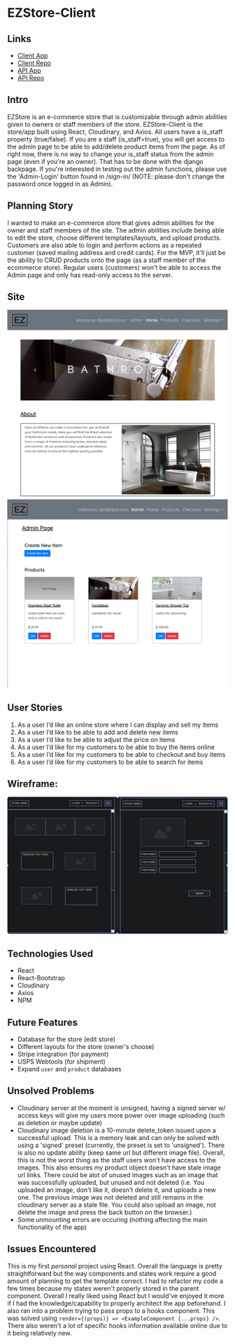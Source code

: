 # EZStore-Client

## Links
- [Client App](https://philingyuup.github.io/EZStore-Client/)
- [Client Repo](https://github.com/philingyuup/EZStore-Client)
- [API App](https://ezstore-server.herokuapp.com/)
- [API Repo](https://github.com/philingyuup/EZStore-Server)

## Intro
EZStore is an e-commerce store that is customizable through admin abilities given to owners or staff members of the store. EZStore-Client is the store/app built using React, Cloudinary, and Axios. All users have a is_staff property (true/false). If you are a staff (is_staff=true), you will get access to the admin page to be able to add/delete product items from the page. As of right now, there is no way to change your is_staff status from the admin page (even if you're an owner). That has to be done with the django backpage. If you're interested in testing out the admin functions, please use the 'Admin-Login' button found in /sign-in/ (NOTE: please don't change the password once logged in as Admin).

## Planning Story
I wanted to make an e-commerce store that gives admin abilities for the owner and staff members of the site. The admin abilities include being able to edit the store, choose different templates/layouts, and upload products. Customers are also able to login and perform actions as a repeated customer (saved mailing address and credit cards). For the MVP, it'll just be the ability to CRUD products onto the page (as a staff member of the ecommerce store). Regular users (customers) won't be able to access the Admin page and only has read-only access to the server.

## Site
![](public/home-page.png)
![](public/admin-page.png)

## User Stories
1. As a user I’d like an online store where I can display and sell my items
1. As a user I’d like to be able to add and delete new items
1. As a user I’d like to be able to adjust the price on items
1. As a user I’d like for my customers to be able to buy the items online
1. As a user I’d like for my customers to be able to checkout and buy items
1. As a user I’d like for my customers to be able to search for items

## Wireframe:
![](public/EZStore-WireFrame.png)

## Technologies Used
- React
- React-Bootstrap
- Cloudinary
- Axios
- NPM

## Future Features
- Database for the store (edit store)
- Different layouts for the store (owner's choose)
- Stripe integration (for payment)
- USPS Webtools (for shipment)
- Expand ```user``` and ```product``` databases

## Unsolved Problems
- Cloudinary server at the moment is unsigned, having a signed server w/ access keys will give my users more power over image uploading (such as deletion or maybe update)
- Cloudinary image deletion is a 10-minute delete_token issued upon a successful upload. This is a memory leak and can only be solved with using a 'signed' preset (currently, the preset is set to 'unsigned'). There is also no update ability (keep same url but different image file). Overall, this is not the worst thing as the staff users won't have access to the images. This also ensures my product object doesn't have stale image url links. There could be alot of unused images such as an image that was successfully uploaded, but unused and not deleted (i.e. You uploaded an image, don't like it, doesn't delete it, and uploads a new one. The previous image was not deleted and still remains in the cloudinary server as a stale file. You could also upload an image, not delete the image and press the back button on the browser.)
- Some unmounting errors are occuring (nothing affecting the main functionality of the app)

## Issues Encountered
This is my first *personal* project using React. Overall the language is pretty straightforward but the way components and states work require a good amount of planning to get the template correct. I had to refactor my code a few times because my states weren't properly stored in the parent component. Overall I really liked using React but I would've enjoyed it more if I had the knowledge/capability to properly architect the app beforehand. I also ran into a problem trying to pass props to a hooks component. This was solved using ```render={(props)} => <ExampleComponent {...props} />```. There also weren't a lot of specific hooks information available online due to it being relatively new.
